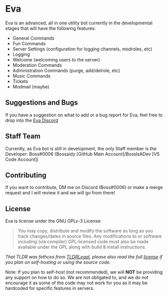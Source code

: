 # Eva
Eva is an advanced, all in one utility bot currently in the developmental stages that will have the following features: 

- General Commands 
- Fun Commands 
- Server Settings (configuration for logging channels, modroles, etc)
- Logging 
- Welcome (welcoming users to the server) 
- Moderation Commands
- Administration Commands (purge, add/delrole, etc)
- Music Commands 
- Tickets 
- Modmail (maybe)

## Suggestions and Bugs 
If you have a suggestion on what to add or a bug report for Eva, feel free to drop into the [Eva Discord](https://discord.gg/XZh4JEy)

## Staff Team 
Currently, as Eva bot is still in development, the only Staff member is the Developer: Boss#0006 (Bossaidy [GitHub Main Account]/BossIsADev [VS Code Account])

## Contributing 
If you want to contribute, DM me on Discord (Boss#0006) or make a merge request and I will review it and we will go from there! 

## License 
Eva is license under the GNU GPLv-3 License: 
> You may copy, distribute and modify the software as long as you track changes/dates in source files. Any modifications to or software including (via compiler) GPL-licensed code must also be made available under the GPL along with build & install instructions.

*That TLDR was fethces from [TLDRLegal](https://tldrlegal.com/license/gnu-general-public-license-v3-(gpl-3)), please also read the full [license](https://github.com/Bossaidy/eva/blob/master/LICENSE) if you plan on self-hosting or using the source code.* 

Note: If you plan to self-host (not recommended), we will **NOT** be providing any support on how to do so. We are not obligated to, and we do not encourage it as some of the code may not work for you as it may be hardcoded for specific features in servers. 
